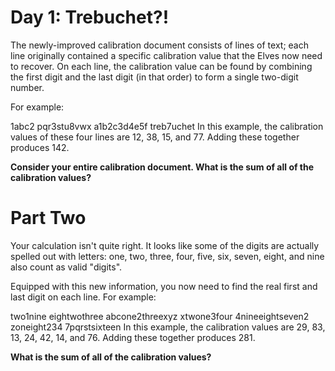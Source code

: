 # Day 1: Trebuchet?!
The newly-improved calibration document consists of lines of text; each line originally contained a specific calibration value that the Elves now need to recover. On each line, the calibration value can be found by combining the first digit and the last digit (in that order) to form a single two-digit number.

For example:

1abc2
pqr3stu8vwx
a1b2c3d4e5f
treb7uchet
In this example, the calibration values of these four lines are 12, 38, 15, and 77. Adding these together produces 142.

**Consider your entire calibration document. What is the sum of all of the calibration values?**

# Part Two
Your calculation isn't quite right. It looks like some of the digits are actually spelled out with letters: one, two, three, four, five, six, seven, eight, and nine also count as valid "digits".

Equipped with this new information, you now need to find the real first and last digit on each line. For example:

two1nine
eightwothree
abcone2threexyz
xtwone3four
4nineeightseven2
zoneight234
7pqrstsixteen
In this example, the calibration values are 29, 83, 13, 24, 42, 14, and 76. Adding these together produces 281.

**What is the sum of all of the calibration values?**